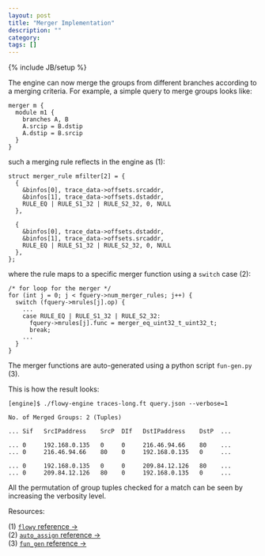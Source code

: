 ```yaml
---
layout: post
title: "Merger Implementation"
description: ""
category: 
tags: []
---
```

{% include JB/setup %}

The engine can now merge the groups from different branches according to
a merging criteria.  For example, a simple query to merge groups looks
like:

	merger m {
	  module m1 {
	    branches A, B
	    A.srcip = B.dstip
	    A.dstip = B.srcip
	  }
	}

such a merging rule reflects in the engine as (1):

	struct merger_rule mfilter[2] = {
      {
        &binfos[0], trace_data->offsets.srcaddr, 
        &binfos[1], trace_data->offsets.dstaddr, 
        RULE_EQ | RULE_S1_32 | RULE_S2_32, 0, NULL
      },

      {
        &binfos[0], trace_data->offsets.dstaddr, 
        &binfos[1], trace_data->offsets.srcaddr,
        RULE_EQ | RULE_S1_32 | RULE_S2_32, 0, NULL
      },
	};

where the rule maps to a specific merger function using a `switch` case (2):


	/* for loop for the merger */
	for (int j = 0; j < fquery->num_merger_rules; j++) {
	  switch (fquery->mrules[j].op) {
	    ...
	    case RULE_EQ | RULE_S1_32 | RULE_S2_32:
	      fquery->mrules[j].func = merger_eq_uint32_t_uint32_t;
	      break;
	    ...
	  }
	}    
	  
The merger functions are auto-generated using a python script `fun-gen.py` (3).

This is how the result looks:

    [engine]$ ./flowy-engine traces-long.ft query.json --verbose=1

	No. of Merged Groups: 2 (Tuples)
	
	... Sif   SrcIPaddress    SrcP  DIf   DstIPaddress    DstP  ... 
	
	... 0     192.168.0.135   0     0     216.46.94.66    80    ... 
	... 0     216.46.94.66    80    0     192.168.0.135   0     ... 
	
	... 0     192.168.0.135   0     0     209.84.12.126   80    ... 
	... 0     209.84.12.126   80    0     192.168.0.135   0     ... 
	
	
All the permutation of group tuples checked for a match can be seen by increasing the verbosity level.  


Resources:

(1) [`flowy` reference &rarr;](http://dl.dropbox.com/u/500389/mthesis/docs-engine/html/flowy_8c.html)  
(2) [`auto_assign` reference &rarr;](http://dl.dropbox.com/u/500389/mthesis/docs-engine/html/auto__assign_8c.html)  
(3) [`fun_gen` reference &rarr;](http://dl.dropbox.com/u/500389/mthesis/docs-engine/html/namespacefun__gen.html)
